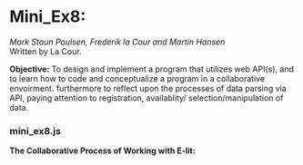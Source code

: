 # Mini_Ex8:
*Mark Staun Poulsen, Frederik la Cour and Martin Hansen*  
Written by La Cour.

**Objective:**
To design and implement a program that utilizes web API(s), and to learn how to code and conceptualize a program in a collaborative envoirment. furthermore to reflect upon the processes of data parsing via API, paying attention to registration, availablity/ selection/manipulation of data.

### mini_ex8.js
**The Collaborative Process of Working with E-lit:**
